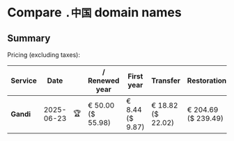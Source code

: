 # Compare `.中国` domain names

## Summary

Pricing (excluding taxes):

| Service | Date |  | / Renewed year | First year | Transfer | Restoration |
|--|--|--|--|--|--|--|
| **Gandi** | 2025-06-23 | 🏆 | € 50.00<br>($ 55.98) | € 8.44<br>($ 9.87) | € 18.82<br>($ 22.02) | € 204.69<br>($ 239.49) |

